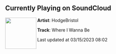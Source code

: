 ## Currently Playing on SoundCloud

[<img align="left" width="100" src="https://i1.sndcdn.com/artworks-8RhZhSbwXH2C-0-t500x500.jpg">](https://soundcloud.com/hodgebristol/where-i-wanna-be)

**Artist**: HodgeBristol 

**Track**: Where I Wanna Be

Last updated at 03/15/2023 08:02
